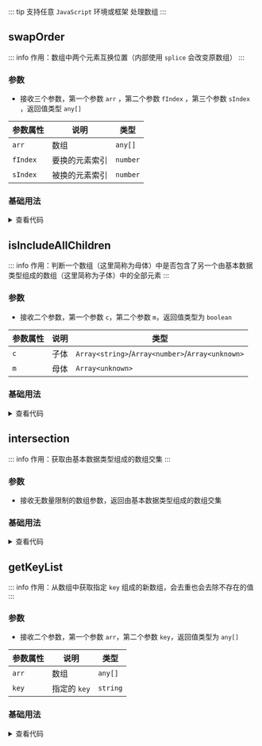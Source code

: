 <script setup>
import { useAddNumInOutlineLabel } from '../../.vitepress/utils/createElement.ts'
useAddNumInOutlineLabel(4)

import swapOrder from './swapOrder.vue'
import isIncludeAllChildren from './isIncludeAllChildren.vue'
import intersection from './intersection.vue'
import getKeyList from './getKeyList.vue'
</script>

<!-- # 处理数组相关方法 -->

::: tip 支持任意 `JavaScript` 环境或框架
处理数组
:::

<!-- <ClientOnly>
  <description-popover :num="4" :tagNameList="['浏览器','Node']" />
</ClientOnly> -->

## swapOrder

::: info 作用：数组中两个元素互换位置（内部使用 `splice` 会改变原数组）
:::

<!-- <ClientOnly>
  <description :isShowIcon="false" description="数组中两个元素互换位置（内部使用 splice 会改变原数组）" />
</ClientOnly> -->

### 参数

- 接收三个参数，第一个参数 `arr` ，第二个参数 `fIndex` ，第三个参数 `sIndex` ，返回值类型 `any[]`

| **参数属性** | **说明**       | **类型** |
| ------------ | -------------- | -------- |
| `arr`        | 数组           | `any[]`  |
| `fIndex`     | 要换的元素索引 | `number` |
| `sIndex`     | 被换的元素索引 | `number` |

### 基础用法

<ClientOnly>
  <swapOrder />
</ClientOnly>
<details>

<summary>查看代码</summary>

<<< @/utils/array/swapOrder.vue

</details>

## isIncludeAllChildren

::: info 作用：判断一个数组（这里简称为母体）中是否包含了另一个由基本数据类型组成的数组（这里简称为子体）中的全部元素
:::

<!-- <ClientOnly>
  <description :isShowIcon="false" :gradientClass="'mb-2'" description="判断一个数组（这里简称为母体）中是否包含了另一个由基本数据类型组成的数组（这里简称为子体）中的全部元素" />
</ClientOnly> -->

### 参数

- 接收二个参数，第一个参数 `c`，第二个参数 `m`，返回值类型为 `boolean`

| **参数属性** | **说明** | **类型**                                         |
| ------------ | -------- | ------------------------------------------------ |
| `c`          | 子体     | `Array<string>`/`Array<number>`/`Array<unknown>` |
| `m`          | 母体     | `Array<unknown>`                                 |

### 基础用法

<ClientOnly>
  <isIncludeAllChildren />
</ClientOnly>
<details>

<summary>查看代码</summary>

<<< @/utils/array/isIncludeAllChildren.vue

</details>

## intersection

::: info 作用：获取由基本数据类型组成的数组交集
:::

<!-- <ClientOnly>
  <description :isShowIcon="false" :gradientClass="'mb-2'" description="获取由基本数据类型组成的数组交集" />
</ClientOnly> -->

### 参数

- 接收无数量限制的数组参数，返回由基本数据类型组成的数组交集

### 基础用法

<ClientOnly>
  <intersection />
</ClientOnly>
<details>

<summary>查看代码</summary>

<<< @/utils/array/intersection.vue

</details>

## getKeyList

::: info 作用：从数组中获取指定 `key` 组成的新数组，会去重也会去除不存在的值
:::

<!-- <ClientOnly>
  <description :isShowIcon="false" :gradientClass="'mb-2'" description="从数组中获取指定 key 组成的新数组，会去重也会去除不存在的值" />
</ClientOnly> -->

### 参数

- 接收二个参数，第一个参数 `arr`，第二个参数 `key`，返回值类型为 `any[]`

| **参数属性** | **说明**     | **类型** |
| ------------ | ------------ | -------- |
| `arr`        | 数组         | `any[]`  |
| `key`        | 指定的 `key` | `string` |

### 基础用法

<ClientOnly>
  <getKeyList />
</ClientOnly>
<details>

<summary>查看代码</summary>

<<< @/utils/array/getKeyList.vue

</details>
